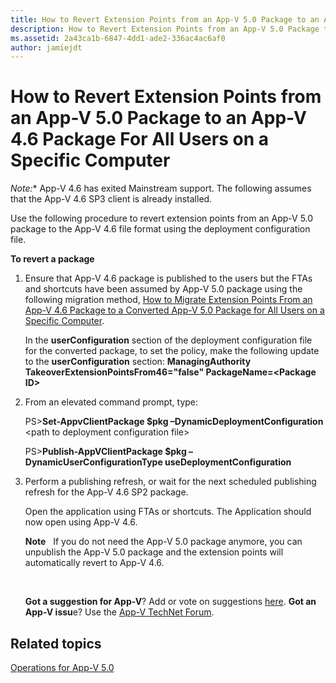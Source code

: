 ```yaml
---
title: How to Revert Extension Points from an App-V 5.0 Package to an App-V 4.6 Package For All Users on a Specific Computer
description: How to Revert Extension Points from an App-V 5.0 Package to an App-V 4.6 Package For All Users on a Specific Computer
ms.assetid: 2a43ca1b-6847-4dd1-ade2-336ac4ac6af0
author: jamiejdt
---
```


# How to Revert Extension Points from an App-V 5.0 Package to an App-V 4.6 Package For All Users on a Specific Computer

*Note:** App-V 4.6 has exited Mainstream support. The following assumes that the App-V 4.6 SP3 client is already installed.

Use the following procedure to revert extension points from an App-V 5.0 package to the App-V 4.6 file format using the deployment configuration file.

**To revert a package**

1.  Ensure that App-V 4.6 package is published to the users but the FTAs and shortcuts have been assumed by App-V 5.0 package using the following migration method, [How to Migrate Extension Points From an App-V 4.6 Package to a Converted App-V 5.0 Package for All Users on a Specific Computer](how-to-migrate-extension-points-from-an-app-v-46-package-to-a-converted-app-v-50-package-for-all-users-on-a-specific-computer.md).

    In the **userConfiguration** section of the deployment configuration file for the converted package, to set the policy, make the following update to the **userConfiguration** section: **ManagingAuthority TakeoverExtensionPointsFrom46="false" PackageName=&lt;Package ID&gt;**

2.  From an elevated command prompt, type:

    PS&gt;**Set-AppvClientPackage $pkg –DynamicDeploymentConfiguration** &lt;path to deployment configuration file&gt;

    PS&gt;**Publish-AppVClientPackage $pkg –DynamicUserConfigurationType useDeploymentConfiguration**

3.  Perform a publishing refresh, or wait for the next scheduled publishing refresh for the App-V 4.6 SP2 package.

    Open the application using FTAs or shortcuts. The Application should now open using App-V 4.6.

    **Note**  
    If you do not need the App-V 5.0 package anymore, you can unpublish the App-V 5.0 package and the extension points will automatically revert to App-V 4.6.

     

    **Got a suggestion for App-V**? Add or vote on suggestions [here](http://appv.uservoice.com/forums/280448-microsoft-application-virtualization). **Got an App-V issu**e? Use the [App-V TechNet Forum](https://social.technet.microsoft.com/Forums/home?forum=mdopappv).

## Related topics


[Operations for App-V 5.0](operations-for-app-v-50.md)

 

 





